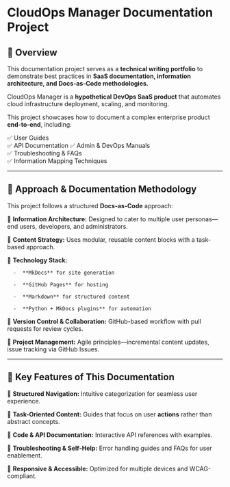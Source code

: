 # CloudOps Manager Documentation Project

## 📌 Overview  
This documentation project serves as a **technical writing portfolio** to demonstrate best practices in **SaaS documentation, information architecture, and Docs-as-Code methodologies.**  

CloudOps Manager is a **hypothetical DevOps SaaS product** that automates cloud infrastructure deployment, scaling, and monitoring.  

This project showcases how to document a complex enterprise product **end-to-end**, including:

✅ User Guides  
✅ API Documentation 
✅ Admin & DevOps Manuals  
✅ Troubleshooting & FAQs  
✅ Information Mapping Techniques  

---

## 🎯 **Approach & Documentation Methodology**  
This project follows a structured **Docs-as-Code** approach:  

🔹 **Information Architecture:** Designed to cater to multiple user personas—end users, developers, and administrators.  

🔹 **Content Strategy:** Uses modular, reusable content blocks with a task-based approach.  

🔹 **Technology Stack:**  
      
      -  **MkDocs** for site generation
   
      -  **GitHub Pages** for hosting  
      
      -  **Markdown** for structured content  
      
      -  **Python + MkDocs plugins** for automation  

🔹 **Version Control & Collaboration:** GitHub-based workflow with pull requests for review cycles.  

🔹 **Project Management:** Agile principles—incremental content updates, issue tracking via GitHub Issues.  

---

## 🚀 **Key Features of This Documentation**  

🔹 **Structured Navigation:** Intuitive categorization for seamless user experience.  

🔹 **Task-Oriented Content:** Guides that focus on user **actions** rather than abstract concepts.  

🔹 **Code & API Documentation:** Interactive API references with examples.  

🔹 **Troubleshooting & Self-Help:** Error handling guides and FAQs for user enablement.  

🔹 **Responsive & Accessible:** Optimized for multiple devices and WCAG-compliant.  
